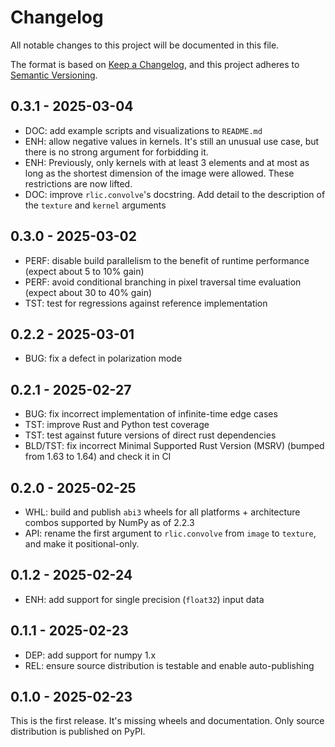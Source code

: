 # Changelog
All notable changes to this project will be documented in this file.

The format is based on [Keep a Changelog](https://keepachangelog.com/en/1.1.0/),
and this project adheres to [Semantic Versioning](https://semver.org/spec/v2.0.0.html).

## 0.3.1 - 2025-03-04

- DOC: add example scripts and visualizations to `README.md`
- ENH: allow negative values in kernels. It's still an unusual use case,
  but there is no strong argument for forbidding it.
- ENH: Previously, only kernels with at least 3 elements and at most as long as
  the shortest dimension of the image were allowed. These restrictions are now
  lifted.
- DOC: improve `rlic.convolve`'s docstring. Add detail to the description of the
  `texture` and `kernel` arguments

## 0.3.0 - 2025-03-02

- PERF: disable build parallelism to the benefit of runtime performance
  (expect about 5 to 10% gain)
- PERF: avoid conditional branching in pixel traversal time evaluation
  (expect about 30 to 40% gain)
- TST: test for regressions against reference implementation

## 0.2.2 - 2025-03-01

- BUG: fix a defect in polarization mode

## 0.2.1 - 2025-02-27

- BUG: fix incorrect implementation of infinite-time edge cases
- TST: improve Rust and Python test coverage
- TST: test against future versions of direct rust dependencies
- BLD/TST: fix incorrect Minimal Supported Rust Version (MSRV) (bumped from 1.63
  to 1.64) and check it in CI

## 0.2.0 - 2025-02-25

- WHL: build and publish `abi3` wheels for all platforms + architecture combos
  supported by NumPy as of 2.2.3
- API: rename the first argument to `rlic.convolve` from `image` to `texture`,
  and make it positional-only.

## 0.1.2 - 2025-02-24

- ENH: add support for single precision (`float32`) input data

## 0.1.1 - 2025-02-23

- DEP: add support for numpy 1.x
- REL: ensure source distribution is testable and enable auto-publishing

## 0.1.0 - 2025-02-23

This is the first release. It's missing wheels and documentation.
Only source distribution is published on PyPI.
